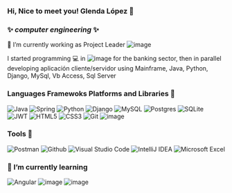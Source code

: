### Hi, Nice to meet you! Glenda López  👋
### ✨ _computer engineering_ ✨  
🔭 I’m currently working as Project Leader ![image](https://img.shields.io/badge/Agile-Scrum-blue) 

  I started programming :computer: in  ![image](https://i.ibb.co/4mQdgVx/images.png) for the banking sector, then in parallel developing  aplicación cliente/servidor using
   Mainframe, Java, Python, Django,  MySql, Vb Access, Sql Server 
 ### Languages Framewoks Platforms and Libraries :bookmark:
   ![Java](https://img.shields.io/badge/java-%23ED8B00.svg?style=for-the-badge&logo=java&logoColor=white)
   ![Spring](https://img.shields.io/badge/spring-%236DB33F.svg?style=for-the-badge&logo=spring&logoColor=white)
  ![Python](https://img.shields.io/badge/python-3670A0?style=for-the-badge&logo=python&logoColor=ffdd54)
   ![Django](https://img.shields.io/badge/django-%23092E20.svg?style=for-the-badge&logo=django&logoColor=white)
  ![MySQL](https://img.shields.io/badge/mysql-%2300f.svg?style=for-the-badge&logo=mysql&logoColor=white)
  ![Postgres](https://img.shields.io/badge/postgres-%23316192.svg?style=for-the-badge&logo=postgresql&logoColor=white)
  ![SQLite](https://img.shields.io/badge/sqlite-%2307405e.svg?style=for-the-badge&logo=sqlite&logoColor=white)
   ![JWT](https://img.shields.io/badge/JWT-black?style=for-the-badge&logo=JSON%20web%20tokens)
   ![HTML5](https://img.shields.io/badge/html5-%23E34F26.svg?style=for-the-badge&logo=html5&logoColor=white)
   ![CSS3](https://img.shields.io/badge/css3-%231572B6.svg?style=for-the-badge&logo=css3&logoColor=white)
   ![Git](https://img.shields.io/badge/git-%23F05033.svg?style=for-the-badge&logo=git&logoColor=white)
    ![image](https://i.ibb.co/1Z1ZJ0m/ibmdb.png)
   
 ### Tools :wrench:
 ![Postman](https://img.shields.io/badge/Postman-FF6C37?style=for-the-badge&logo=postman&logoColor=white)
 ![Github]( https://img.shields.io/badge/GitHub-100000?style=for-the-badge&logo=github&logoColor=white)
 ![Visual Studio Code](https://img.shields.io/badge/Visual%20Studio%20Code-0078d7.svg?style=for-the-badge&logo=visual-studio-code&logoColor=white)
 ![IntelliJ IDEA](https://img.shields.io/badge/IntelliJIDEA-000000.svg?style=for-the-badge&logo=intellij-idea&logoColor=white)
 ![Microsoft Excel](https://img.shields.io/badge/Microsoft_Excel-217346?style=for-the-badge&logo=microsoft-excel&logoColor=white)
 ### 🌱 I’m currently learning 
 ![Angular](https://img.shields.io/badge/angular-%23DD0031.svg?style=for-the-badge&logo=angular&logoColor=white)
 ![image](https://img.shields.io/badge/JavaScript-323330?style=for-the-badge&logo=javascript&logoColor=F7DF1E)
 ![image](https://img.shields.io/badge/Docker-2CA5E0?style=for-the-badge&logo=docker&logoColor=white)
 


 





